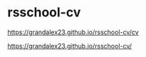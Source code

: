 # rsschool-cv
https://grandalex23.github.io/rsschool-cv/cv

https://grandalex23.github.io/rsschool-cv/
